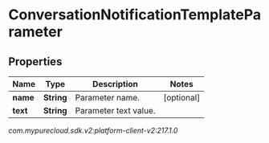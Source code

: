 # ConversationNotificationTemplateParameter


## Properties

| Name | Type | Description | Notes |
| ------------ | ------------- | ------------- | ------------- |
| **name** | **String** | Parameter name. |  [optional] |
| **text** | **String** | Parameter text value. |  |




_com.mypurecloud.sdk.v2:platform-client-v2:217.1.0_
